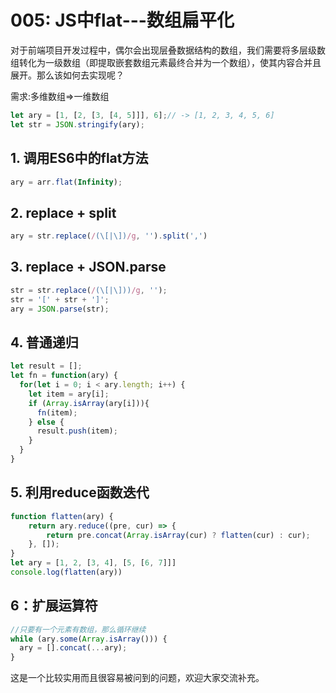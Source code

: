 # 005: JS中flat---数组扁平化

对于前端项目开发过程中，偶尔会出现层叠数据结构的数组，我们需要将多层级数组转化为一级数组（即提取嵌套数组元素最终合并为一个数组），使其内容合并且展开。那么该如何去实现呢？

需求:多维数组=>一维数组

```js
let ary = [1, [2, [3, [4, 5]]], 6];// -> [1, 2, 3, 4, 5, 6]
let str = JSON.stringify(ary);
```

## 1. 调用ES6中的flat方法
```js
ary = arr.flat(Infinity);
```
## 2. replace + split

```js
ary = str.replace(/(\[|\])/g, '').split(',')
```
## 3. replace + JSON.parse
```js
str = str.replace(/(\[|\]))/g, '');
str = '[' + str + ']';
ary = JSON.parse(str);
```
## 4. 普通递归
```js
let result = [];
let fn = function(ary) {
  for(let i = 0; i < ary.length; i++) {
    let item = ary[i];
    if (Array.isArray(ary[i])){
      fn(item);
    } else {
      result.push(item);
    }
  }
}
```
## 5. 利用reduce函数迭代
```js
function flatten(ary) {
    return ary.reduce((pre, cur) => {
        return pre.concat(Array.isArray(cur) ? flatten(cur) : cur);
    }, []);
}
let ary = [1, 2, [3, 4], [5, [6, 7]]]
console.log(flatten(ary))
```
## 6：扩展运算符
```js
//只要有一个元素有数组，那么循环继续
while (ary.some(Array.isArray())) {
  ary = [].concat(...ary);
}
```
这是一个比较实用而且很容易被问到的问题，欢迎大家交流补充。


